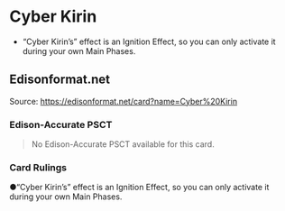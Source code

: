 # Cyber Kirin

*   “Cyber Kirin’s” effect is an Ignition Effect, so you can only activate it during your own Main Phases.

## Edisonformat.net

Source: https://edisonformat.net/card?name=Cyber%20Kirin

### Edison-Accurate PSCT

> No Edison-Accurate PSCT available for this card.

### Card Rulings

●“Cyber Kirin’s” effect is an Ignition Effect, so you can only activate it during your own Main Phases.
            